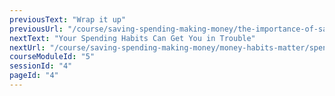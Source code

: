 ```yaml
---
previousText: "Wrap it up"
previousUrl: "/course/saving-spending-making-money/the-importance-of-saving/summary"
nextText: "Your Spending Habits Can Get You in Trouble"
nextUrl: "/course/saving-spending-making-money/money-habits-matter/spending-habits"
courseModuleId: "5"
sessionId: "4"
pageId: "4"
---
```



